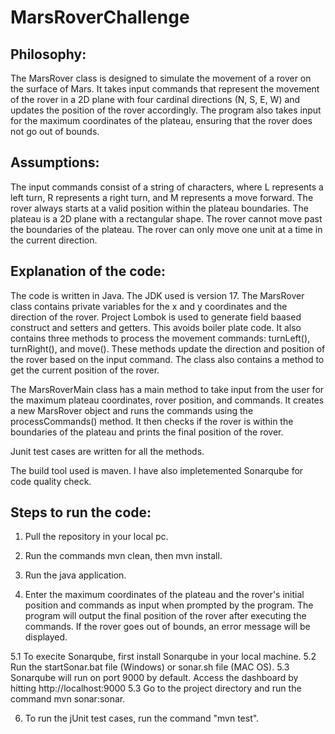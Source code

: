 # MarsRoverChallenge


## Philosophy:

The MarsRover class is designed to simulate the movement of a rover on the surface of Mars. It takes input commands that represent the movement of the rover in a 2D plane with four cardinal directions (N, S, E, W) and updates the position of the rover accordingly. The program also takes input for the maximum coordinates of the plateau, ensuring that the rover does not go out of bounds.

## Assumptions:

The input commands consist of a string of characters, where L represents a left turn, R represents a right turn, and M represents a move forward.
The rover always starts at a valid position within the plateau boundaries.
The plateau is a 2D plane with a rectangular shape.
The rover cannot move past the boundaries of the plateau.
The rover can only move one unit at a time in the current direction.

## Explanation of the code:

The code is written in Java. The JDK used is version 17.
The MarsRover class contains private variables for the x and y coordinates and the direction of the rover. Project Lombok is used to generate field baased construct and setters and getters. This avoids boiler plate code. It also contains three methods to process the movement commands: turnLeft(), turnRight(), and move(). These methods update the direction and position of the rover based on the input command. The class also contains a method to get the current position of the rover.

The MarsRoverMain class has a main method to take input from the user for the maximum plateau coordinates, rover position, and commands. It creates a new MarsRover object and runs the commands using the processCommands() method. It then checks if the rover is within the boundaries of the plateau and prints the final position of the rover.

Junit test cases are written for all the methods.

The build tool used is maven. I have also impletemented Sonarqube for code quality check.

## Steps to run the code:

1. Pull the repository in your local pc.

2. Run the commands mvn clean, then mvn install.

3. Run the java application.

4. Enter the maximum coordinates of the plateau and the rover's initial position and commands as input when prompted by the program.
The program will output the final position of the rover after executing the commands. If the rover goes out of bounds, an error message will be displayed.

5.1 To execite Sonarqube, first install Sonarqube in your local machine.
5.2 Run the startSonar.bat file (Windows) or sonar.sh file (MAC OS).
5.3 Sonarqube will run on port 9000 by default. Access the dashboard by hitting http://localhost:9000
5.3 Go to the project directory and run the command mvn sonar:sonar.

6. To run the jUnit test cases, run the command "mvn test".
